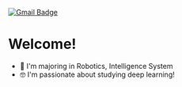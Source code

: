 [![Gmail Badge](https://img.shields.io/badge/Gmail-d14836?style=flat-square&logo=Gmail&logoColor=white&link=mailto:strongest0502@gmail.com)](mailto:strongest0502@gmail.com)

# Welcome!
 * 📖 I'm majoring in Robotics, Intelligence System
 * 🤓 I'm passionate about studying deep learning!

<!--
**kangmincho1/kangmincho1** is a ✨ _special_ ✨ repository because its `README.md` (this file) appears on your GitHub profile.

Here are some ideas to get you started:

